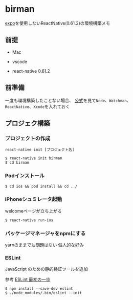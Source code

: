# birman

[expo](https://expo.io/)を使用しないReactNative(0.61.2)の環境構築メモ

## 前提

- Mac

- vscode

- react-native 0.61.2

## 前準備

一度も環境構築したことない場合、
[公式](https://facebook.github.io/react-native/docs/getting-started.html#installing-dependencies)を見て`Node`、`Watchman`、`ReactNative`、`Xcode`を入れておく

## プロジェク構築

### プロジェクトの作成

`react-native init [プロジェクト名]`

```
$ react-native init birman
$ cd birman
```

### Podインストール

```
$ cd ios && pod install && cd ../
```

### iPhoneシュミレータ起動

welcomeページが立ち上がる

```
$ react-native run-ios
```

### パッケージマネージャをnpmにする

yarnのままでも問題はない
個人的な好み



### ESLint

JavaScript のための静的検証ツールを追加

参考
[ESLint 最初の一歩](https://qiita.com/mysticatea/items/f523dab04a25f617c87d)

```
$ npm install --save-dev eslint
$ ./node_modules/.bin/eslint --init
```
